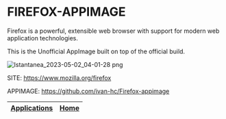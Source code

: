# FIREFOX-APPIMAGE

 Firefox is a powerful, extensible web browser with support for modern web application technologies.
 
 This is the Unofficial AppImage built on top of the official build.
 
 ![Istantanea_2023-05-02_04-01-28 png](https://user-images.githubusercontent.com/88724353/235563850-61d359ff-53ac-43a6-ab1d-33297dc4df73.jpg)
 
 SITE: https://www.mozilla.org/firefox
 
 APPIMAGE: https://github.com/ivan-hc/Firefox-appimage

 | [Applications](https://portable-linux-apps.github.io/apps.html) | [Home](https://portable-linux-apps.github.io)
 | --- | --- |
